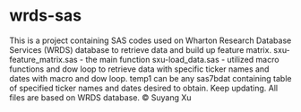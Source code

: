 # wrds-sas
This is a project containing SAS codes used on Wharton Research Database Services (WRDS) database to retrieve data and build up feature matrix.
	sxu-feature_matrix.sas - the main function
	sxu-load_data.sas - utilized macro functions and dow loop to retrieve data with specific ticker names and dates with macro and dow loop. 
	temp1 can be any sas7bdat containing table of specified ticker names and dates desired to obtain.
  Keep updating. All files are based on WRDS database.
© Suyang Xu
